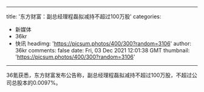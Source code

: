
---
title: '东方财富：副总经理程磊拟减持不超过100万股'
categories: 
 - 新媒体
 - 36kr
 - 快讯
headimg: 'https://picsum.photos/400/300?random=3106'
author: 36kr
comments: false
date: Fri, 03 Dec 2021 12:01:38 GMT
thumbnail: 'https://picsum.photos/400/300?random=3106'
---

<div>   
36氪获悉，东方财富发布公告称，副总经理程磊拟减持不超过100万股，不超过公司总股本的0.0097%。  
</div>
            